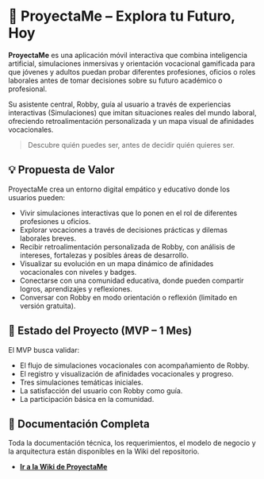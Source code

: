 # 🚀 ProyectaMe – Explora tu Futuro, Hoy

**ProyectaMe** es una aplicación móvil interactiva que combina inteligencia artificial, simulaciones inmersivas y orientación vocacional gamificada para que jóvenes y adultos puedan probar diferentes profesiones, oficios o roles laborales antes de tomar decisiones sobre su futuro académico o profesional.

Su asistente central, Robby, guía al usuario a través de experiencias interactivas (Simulaciones) que imitan situaciones reales del mundo laboral, ofreciendo retroalimentación personalizada y un mapa visual de afinidades vocacionales.

> Descubre quién puedes ser, antes de decidir quién quieres ser.


## 💡 Propuesta de Valor

ProyectaMe crea un entorno digital empático y educativo donde los usuarios pueden:
- Vivir simulaciones interactivas que lo ponen en el rol de diferentes profesiones u oficios.
- Explorar vocaciones a través de decisiones prácticas y dilemas laborales breves.
- Recibir retroalimentación personalizada de Robby, con análisis de intereses, fortalezas y posibles áreas de desarrollo.
- Visualizar su evolución en un mapa dinámico de afinidades vocacionales con niveles y badges.
- Conectarse con una comunidad educativa, donde pueden compartir logros, aprendizajes y reflexiones.
- Conversar con Robby en modo orientación o reflexión (limitado en versión gratuita).

## 🚀 Estado del Proyecto (MVP – 1 Mes)

El MVP busca validar: 
- El flujo de simulaciones vocacionales con acompañamiento de Robby.
- El registro y visualización de afinidades vocacionales y progreso.
- Tres simulaciones temáticas iniciales.
- La satisfacción del usuario con Robby como guía.
- La participación básica en la comunidad.


## 📖 Documentación Completa

Toda la documentación técnica, los requerimientos, el modelo de negocio y la arquitectura están disponibles en la Wiki del repositorio.

* [**Ir a la Wiki de ProyectaMe**](https://github.com/Ana3Lu/proyectaMe-app/wiki)
